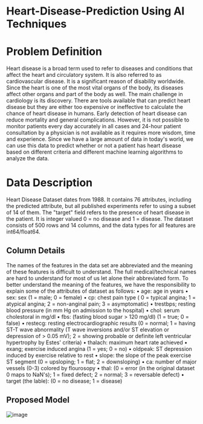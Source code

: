 # Heart-Disease-Prediction Using AI Techniques

# Problem Definition
Heart disease is a broad term used to refer to diseases and conditions that affect the heart and circulatory system. It is also referred to as cardiovascular disease. It is a significant reason of disability worldwide. Since the heart is one of the most vital organs of the body, its diseases affect other organs and part of the body as well. The main challenge in cardiology is its discovery. There are tools available that can predict heart disease but they are either too expensive or ineffective to calculate the chance of heart disease in humans. Early detection of heart disease can reduce mortality and general complications. However, it is not possible to monitor patients every day accurately in all cases and 24-hour patient consultation by a physician is not available as it requires more wisdom, time and experience. Since we have a large amount of data in today's world, we can use this data to predict whether or not a patient has heart disease based on different criteria and different machine learning algorithms to analyze the data.

# Data Description
Heart Disease Dataset dates from 1988. It contains 76 attributes, including the predicted attribute, but all published experiments refer to using a subset of 14 of them. The "target" field refers to the presence of heart disease in the patient. It is integer valued 0 = no disease and 1 = disease. The dataset consists of 500 rows and 14 columns, and the data types for all features are int64/float64.

## Column Details
The names of the features in the data set are abbreviated 
and the meaning of these features is difficult to understand. 
The full medical/technical names are hard to understand for 
most of us let alone their abbreviated form. To better 
understand the meaning of the features, we have the 
responsibility to explain some of the attributes of dataset as 
follows:
• age: age in years
• sex: sex (1 = male; 0 = female)
• cp: chest pain type ( 0 = typical angina; 1 = atypical angina; 2 = non-anginal pain; 3 = asymptomatic)
• trestbps; resting blood pressure (in mm Hg on admission to the hospital)
• chol: serum cholestoral in mg/dl
• fbs: (fasting blood sugar > 120 mg/dl) (1 = true; 0 = false)
• restecg: resting electrocardiographic results (0 = normal; 1 = having ST-T wave abnormality (T wave inversions and/or ST elevation or 
depression of > 0.05 mV); 2 = showing probable or definite left ventricular hypertrophy by Estes' criteria)
• thalach: maximum heart rate achieved
• exang; exercise induced angina (1 = yes; 0 = no)
• oldpeak: ST depression induced by exercise relative to rest
• slope: the slope of the peak exercise ST segment (0 = upsloping; 1 = flat; 2 = downsloping)
• ca: number of major vessels (0-3) colored by flourosopy
• thal: (0 = error (in the original dataset 0 maps to NaN's); 1 = fixed defect; 2 = normal; 3 = reversable defect)
• target (the lable): (0 = no disease; 1 = disease)

## Proposed Model
![image](https://github.com/theayushman/Heart-Disease-Prediction/assets/115260012/5dce4fb3-0f47-41df-80e2-f05ed0237d97)

